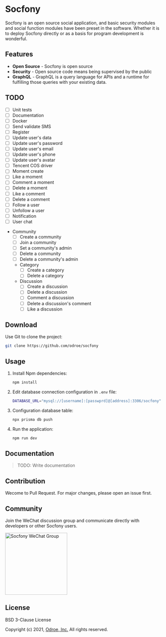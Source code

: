 # Socfony

Socfony is an open source social application, and basic security modules and social function modules have been preset in the software. Whether it is to deploy Socfony directly or as a basis for program development is wonderful.

## Features

- **Open Source** - Socfony is open source
- **Security** - Open source code means being supervised by the public
- **GraphQL** - GraphQL is a query language for APIs and a runtime for fulfilling those queries with your existing data.

## TODO

- [ ] Unit tests
- [ ] Documentation
- [ ] Docker
- [ ] Send validate SMS
- [ ] Register
- [ ] Update user's data
- [ ] Update user's password
- [ ] Update user's email
- [ ] Update user's phone
- [ ] Update user's avatar
- [ ] Tencent COS driver
- [ ] Moment create
- [ ] Like a moment
- [ ] Comment a moment
- [ ] Delete a moment
- [ ] Like a comment
- [ ] Delete a comment
- [ ] Follow a user
- [ ] Unfollow a user
- [ ] Notification
- [ ] User chat
- Community
  - [ ] Create a community
  - [ ] Join a community
  - [ ] Set a community's admin
  - [ ] Delete a community
  - [ ] Delete a community's admin
  - Category
    - [ ] Create a category
    - [ ] Delete a category
  - Discussion
    - [ ] Create a discussion
    - [ ] Delete a discussion
    - [ ] Comment a discussion
    - [ ] Delete a discussion's comment
    - [ ] Like a discussion

## Download

Use Git to clone the project:

```bash
git clone https://github.com/odroe/socfony
```

## Usage

1. Install Npm dependencies:
   ```bash
   npm install
   ```
2. Edit database connection configuration in `.env` file:
   ```bash
   DATABASE_URL="mysql://[username]:[passwprd]@[address]:3306/socfony"
   ```
3. Configuration database table:
   ```bash
   npx prisma db push
   ```
4. Run the application:
   ```bash
   npm run dev
   ```

## Documentation

> TODO: Write documentation

## Contribution

Wecome to Pull Request. For major changes, please open an issue first.

## Community

Join the WeChat discussion group and communicate directly with developers or other Socfony users.

<img src="https://raw.githubusercontent.com/odroe/socfony/main/graph/join-wechat-qrcode.png" alt="Socfony WeChat Group" width="200" />

## License

BSD 3-Clause License

Copyright (c) 2021, [Odroe, Inc.](https://odroe.com)
All rights reserved.
